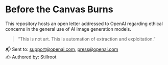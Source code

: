 # Before the Canvas Burns  
This repository hosts an open letter addressed to OpenAI regarding ethical concerns in the general use of AI image generation models.  
> “This is not art. This is automation of extraction and exploitation.”  

📬 Sent to: support@openai.com, press@openai.com  
✍️ Authored by: Stillroot  
